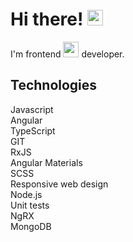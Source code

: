 <h1>Hi there!
    <img src="https://img.icons8.com/?size=512&id=1H52efUsDX7A&format=png" width=25px alt="angular">
</h1>
<p>I'm frontend 
    <img src="https://img.icons8.com/?size=512&id=71257&format=png" width=25px alt="angular">
    developer.
</p>
<h2>Technologies</h2>
<section>
    <div>
<!--         <img src="https://img.icons8.com/?size=512&id=108784&format=png" width=25px alt="angular"> -->
        <span>Javascript</span>
    </div>
    <div>
<!--         <img src="https://img.icons8.com/?size=512&id=71257&format=png" width=25px alt="angular"> -->
        <span>Angular</span>
    </div>
    <div>
<!--         <img src="https://img.icons8.com/?size=512&id=wpZmKzk11AzJ&format=png" width=25px alt="angular"> -->
        <span>TypeScript</span>
    </div>
    <div>
<!--         <img src="https://img.icons8.com/?size=512&id=20906&format=png" width=25px alt="angular"> -->
        <span>GIT</span>
    </div>
    <div>
<!--         <img src="https://seeklogo.com/images/R/rxjs-logo-1C13E67498-seeklogo.com.png" width=25px alt="angular"> -->
        <span>RxJS</span>
    </div>
    <div>
<!--         <img src="https://material.angular.io/assets/img/angular-material-logo.svg" width=25px alt="angular"> -->
        <span>Angular Materials</span>
    </div>
    <div>
<!--         <img src="https://img.icons8.com/?size=512&id=QBqFNfPPB2Kx&format=png" width=25px alt="angular"> -->
        <span>SCSS </span>
    </div>
    <div>Responsive web design</div>
    <div>Node.js</div>
    <div>Unit tests</div>
    <div>NgRX</div>
    <div>MongoDB</div>
</section>
<div>
   
      
</div>
